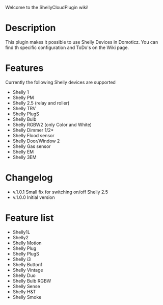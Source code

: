 Welcome to the ShellyCloudPlugin wiki!

# Description
This plugin makes it possible to use Shelly Devices in Domoticz.
You can find th specific configuration and ToDo's on the Wiki page.

# Features
Currently the following Shelly devices are supported
* Shelly 1
* Shelly PM
* Shelly 2.5 (relay and roller)
* Shelly TRV
* Shelly PlugS
* Shelly Bulb
* Shelly RGBW2 (only Color and White)
* Shelly Dimmer 1/2* 
* Shelly Flood sensor
* Shelly Door/Window 2
* Shelly Gas sensor
* Shelly EM
* Shelly 3EM

# Changelog
* v.1.0.1 Small fix for switching on/off Shelly 2.5
* v.1.0.0 Initial version

# Feature list
* Shelly1L
* Shelly2
* Shelly Motion
* Shelly Plug
* Shelly PlugS
* Shelly i3
* Shelly Button1
* Shelly Vintage
* Shelly Duo
* Shelly Bulb RGBW
* Shelly Sense
* Shelly H&T
* Shelly Smoke
